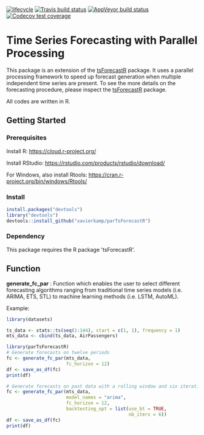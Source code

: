 [![lifecycle](https://img.shields.io/badge/lifecycle-experimental-orange.svg)](https://www.tidyverse.org/lifecycle/#experimental)
[![Travis build status](https://travis-ci.com/xavierkamp/parTsForecastR.svg?branch=master)](https://travis-ci.com/xavierkamp/parTsForecastR)
[![AppVeyor build status](https://ci.appveyor.com/api/projects/status/github/xavierkamp/parTsForecastR?branch=master&svg=true)](https://ci.appveyor.com/project/xavierkamp/parTsForecastR)
[![Codecov test coverage](https://codecov.io/gh/xavierkamp/parTsForecastR/branch/master/graph/badge.svg)](https://codecov.io/gh/xavierkamp/parTsForecastR?branch=master)

# __Time Series Forecasting with Parallel Processing__
This package is an extension of the [tsForecastR](https://github.com/xavierkamp/tsForecastR) package. It uses a parallel processing framework to speed up forecast generation when multiple independent time series are present. To see the more details on the forecasting procedure, please inspect the [tsForecastR](https://github.com/xavierkamp/tsForecastR) package.

All codes are written in R.

## __Getting Started__

### __Prerequisites__

Install R: https://cloud.r-project.org/

Install RStudio: https://rstudio.com/products/rstudio/download/

For Windows, also install Rtools: https://cran.r-project.org/bin/windows/Rtools/

### __Install__

``` r
install.packages("devtools")
library("devtools")
devtools::install_github("xavierkamp/parTsForecastR")
```
### __Dependency__

This package requires the R package 'tsForecastR'.

## __Function__

__generate_fc_par__ : Function which enables the user to select different forecasting algorithms ranging from
traditional time series models (i.e. ARIMA, ETS, STL) to machine learning methods (i.e. LSTM, AutoML).

Example:
``` r
library(datasets)

ts_data <- stats::ts(seq(1:144), start = c(1, 1), frequency = 1)
mts_data <- cbind(ts_data, AirPassengers)

library(parTsForecastR)
# Generate forecasts on twelve periods
fc <- generate_fc_par(mts_data,
                      fc_horizon = 12)
df <- save_as_df(fc)
print(df)

# Generate forecasts on past data with a rolling window and six iterations
fc <- generate_fc_par(mts_data,
                      model_names = "arima",
                      fc_horizon = 12,
                      backtesting_opt = list(use_bt = TRUE,
                                             nb_iters = 6))
df <- save_as_df(fc)
print(df)
```
